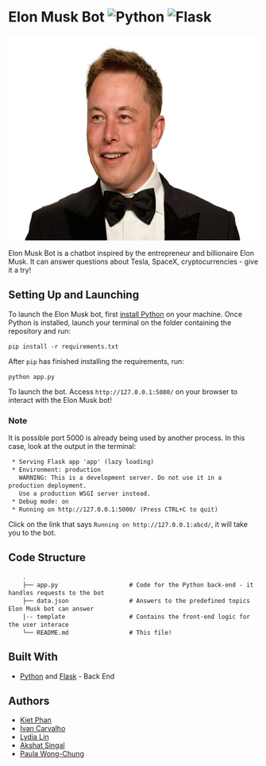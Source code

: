 # Elon Musk Bot ![Python](https://img.shields.io/badge/python-3670A0?style=for-the-badge&logo=python&logoColor=ffdd54) ![Flask](https://img.shields.io/badge/flask-%23000.svg?style=for-the-badge&logo=flask&logoColor=white)

<p align="center"> 
<img width="620" height="414" src="static/img/ElonMusk.png">
</p>

Elon Musk Bot is a chatbot inspired by the entrepreneur and billionaire Elon Musk. It can answer questions about Tesla, SpaceX, cryptocurrencies - give it a try!

## Setting Up and Launching

To launch the Elon Musk bot, first [install Python](https://realpython.com/installing-python/) on your machine. Once Python is installed, launch your terminal on the folder containing the repository and run:

```
pip install -r requirements.txt
```

After `pip` has finished installing the requirements, run:

```
python app.py
```

To launch the bot. Access `http://127.0.0.1:5000/` on your browser to interact with the Elon Musk bot!

### Note

It is possible port 5000 is already being used by another process. In this case, look at the output in the terminal:

```
 * Serving Flask app 'app' (lazy loading)
 * Environment: production
   WARNING: This is a development server. Do not use it in a production deployment.
   Use a production WSGI server instead.
 * Debug mode: on
 * Running on http://127.0.0.1:5000/ (Press CTRL+C to quit)
```

Click on the link that says `Running on http://127.0.0.1:abcd/`, it will take you to the bot.

## Code Structure

```
    .
    ├── app.py                    # Code for the Python back-end - it handles requests to the bot
    ├── data.json                 # Answers to the predefined topics Elon Musk bot can answer
    |-- template                  # Contains the front-end logic for the user interace
    └── README.md                 # This file!
```

## Built With

* [Python](https://www.python.org/) and [Flask](https://flask.palletsprojects.com/en/2.0.x/) - Back End

## Authors

- [Kiet Phan](https://github.com/ketphan02)
- [Ivan Carvalho](https://github.com/IvanIsCoding)
- [Lydia Lin](https://github.com/yuqi88)
- [Akshat Singal](https://github.com/aksingal-dev)
- [Paula Wong-Chung](https://github.com/KafkaNoNeko)

